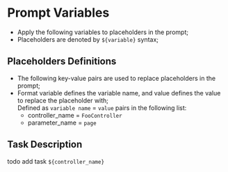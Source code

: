 # Prompt Variables
  - Apply the following variables to placeholders in the prompt; 
  - Placeholders are denoted by `${variable}` syntax;

## Placeholders Definitions 
  - The following key-value pairs are used to replace placeholders in the prompt; 
  - Format variable defines the variable name, 
    and value defines the value to replace the placeholder with;  
    Defined as `variable name` = `value` pairs in the following list: 
      - controller_name = `FooController`
      - parameter_name = `page`

## Task Description
todo add task `${controller_name}`